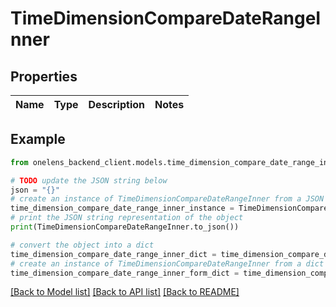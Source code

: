 # TimeDimensionCompareDateRangeInner


## Properties

Name | Type | Description | Notes
------------ | ------------- | ------------- | -------------

## Example

```python
from onelens_backend_client.models.time_dimension_compare_date_range_inner import TimeDimensionCompareDateRangeInner

# TODO update the JSON string below
json = "{}"
# create an instance of TimeDimensionCompareDateRangeInner from a JSON string
time_dimension_compare_date_range_inner_instance = TimeDimensionCompareDateRangeInner.from_json(json)
# print the JSON string representation of the object
print(TimeDimensionCompareDateRangeInner.to_json())

# convert the object into a dict
time_dimension_compare_date_range_inner_dict = time_dimension_compare_date_range_inner_instance.to_dict()
# create an instance of TimeDimensionCompareDateRangeInner from a dict
time_dimension_compare_date_range_inner_form_dict = time_dimension_compare_date_range_inner.from_dict(time_dimension_compare_date_range_inner_dict)
```
[[Back to Model list]](../README.md#documentation-for-models) [[Back to API list]](../README.md#documentation-for-api-endpoints) [[Back to README]](../README.md)


